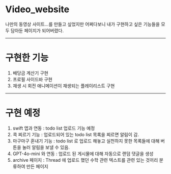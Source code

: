 # Video_website
나만의 동영상 사이트...를 만들고 싶었지만 어쩌다보니 내가 구현하고 싶은 기능들을 모두 담아둔 페이지가 되어버렸다.

---
# 구현한 기능
1. 배당금 계산기 구현
2. 프로필 사이드바 구현
3. 재생 시 회전 애니메이션이 재생되는 플레이리스트 구현

---
# 구현 예정
1. swift 앱과 연동 : todo list 업로드 기능 예정
2. 콕 찌르기 기능 : 업로드되어 있는 todo list 목록을 찌르면 알림이 감.
3. 마구마구 혼내기 기능 : todo list 로 업로드 해놓고 실천하지 못한 목록들에 대해 버튼을 눌러 알림을 보낼 수 있음.
4. GPT-4o-mini 와 연동 : 업로드 된 게시물에 대해 자동으로 랜덤 댓글을 생성
5. archive 페이지 : Thread 에 업로드 했던 수학 관련 텍스트를 관련 있는 것끼리 분류하여 만든 페이지
